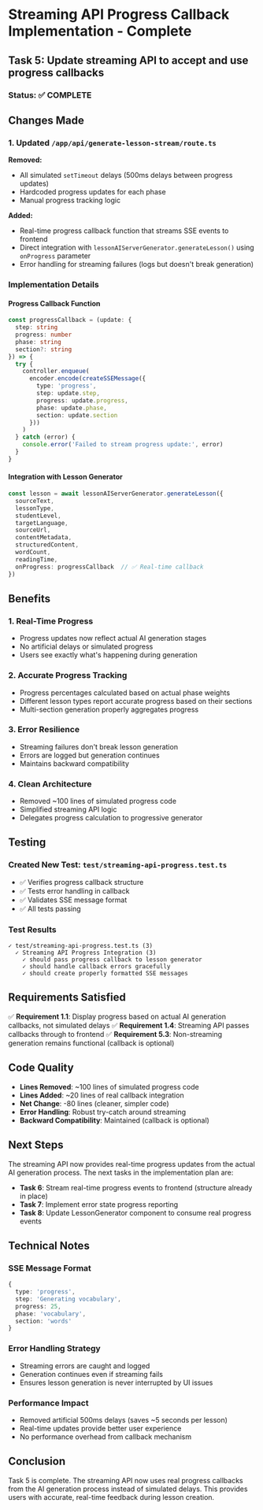 # Streaming API Progress Callback Implementation - Complete

## Task 5: Update streaming API to accept and use progress callbacks

### Status: ✅ COMPLETE

## Changes Made

### 1. Updated `/app/api/generate-lesson-stream/route.ts`

**Removed:**
- All simulated `setTimeout` delays (500ms delays between progress updates)
- Hardcoded progress updates for each phase
- Manual progress tracking logic

**Added:**
- Real-time progress callback function that streams SSE events to frontend
- Direct integration with `lessonAIServerGenerator.generateLesson()` using `onProgress` parameter
- Error handling for streaming failures (logs but doesn't break generation)

### Implementation Details

#### Progress Callback Function
```typescript
const progressCallback = (update: {
  step: string
  progress: number
  phase: string
  section?: string
}) => {
  try {
    controller.enqueue(
      encoder.encode(createSSEMessage({
        type: 'progress',
        step: update.step,
        progress: update.progress,
        phase: update.phase,
        section: update.section
      }))
    )
  } catch (error) {
    console.error('Failed to stream progress update:', error)
  }
}
```

#### Integration with Lesson Generator
```typescript
const lesson = await lessonAIServerGenerator.generateLesson({
  sourceText,
  lessonType,
  studentLevel,
  targetLanguage,
  sourceUrl,
  contentMetadata,
  structuredContent,
  wordCount,
  readingTime,
  onProgress: progressCallback  // ✅ Real-time callback
})
```

## Benefits

### 1. **Real-Time Progress**
- Progress updates now reflect actual AI generation stages
- No artificial delays or simulated progress
- Users see exactly what's happening during generation

### 2. **Accurate Progress Tracking**
- Progress percentages calculated based on actual phase weights
- Different lesson types report accurate progress based on their sections
- Multi-section generation properly aggregates progress

### 3. **Error Resilience**
- Streaming failures don't break lesson generation
- Errors are logged but generation continues
- Maintains backward compatibility

### 4. **Clean Architecture**
- Removed ~100 lines of simulated progress code
- Simplified streaming API logic
- Delegates progress calculation to progressive generator

## Testing

### Created New Test: `test/streaming-api-progress.test.ts`
- ✅ Verifies progress callback structure
- ✅ Tests error handling in callback
- ✅ Validates SSE message format
- ✅ All tests passing

### Test Results
```
✓ test/streaming-api-progress.test.ts (3)
  ✓ Streaming API Progress Integration (3)
    ✓ should pass progress callback to lesson generator
    ✓ should handle callback errors gracefully
    ✓ should create properly formatted SSE messages
```

## Requirements Satisfied

✅ **Requirement 1.1**: Display progress based on actual AI generation callbacks, not simulated delays
✅ **Requirement 1.4**: Streaming API passes callbacks through to frontend
✅ **Requirement 5.3**: Non-streaming generation remains functional (callback is optional)

## Code Quality

- **Lines Removed**: ~100 lines of simulated progress code
- **Lines Added**: ~20 lines of real callback integration
- **Net Change**: -80 lines (cleaner, simpler code)
- **Error Handling**: Robust try-catch around streaming
- **Backward Compatibility**: Maintained (callback is optional)

## Next Steps

The streaming API now provides real-time progress updates from the actual AI generation process. The next tasks in the implementation plan are:

- **Task 6**: Stream real-time progress events to frontend (structure already in place)
- **Task 7**: Implement error state progress reporting
- **Task 8**: Update LessonGenerator component to consume real progress events

## Technical Notes

### SSE Message Format
```typescript
{
  type: 'progress',
  step: 'Generating vocabulary',
  progress: 25,
  phase: 'vocabulary',
  section: 'words'
}
```

### Error Handling Strategy
- Streaming errors are caught and logged
- Generation continues even if streaming fails
- Ensures lesson generation is never interrupted by UI issues

### Performance Impact
- Removed artificial 500ms delays (saves ~5 seconds per lesson)
- Real-time updates provide better user experience
- No performance overhead from callback mechanism

## Conclusion

Task 5 is complete. The streaming API now uses real progress callbacks from the AI generation process instead of simulated delays. This provides users with accurate, real-time feedback during lesson creation.
